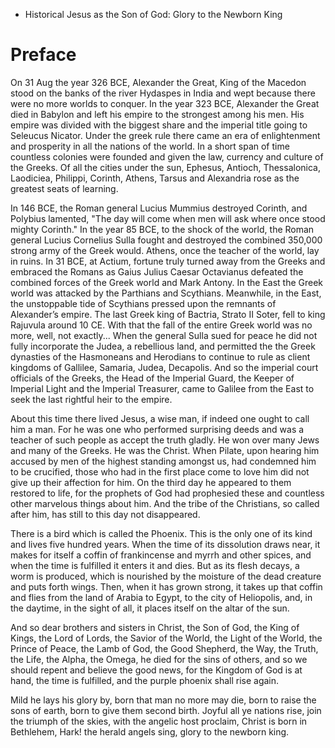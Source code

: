 * Historical Jesus as the Son of God: Glory to the Newborn King

# Preface

On 31 Aug the year 326 BCE, Alexander the Great, King of the Macedon stood on the banks of the river Hydaspes in India and wept because there were no more worlds to conquer.
In the year 323 BCE, Alexander the Great died in Babylon and left his empire to the strongest among his men.
His empire was divided with the biggest share and the imperial title going to Seleucus Nicator.
Under the greek rule there came an era of enlightenment and prosperity in all the nations of the world.
In a short span of time countless colonies were founded and given the law, currency and culture of the Greeks.
Of all the cities under the sun, Ephesus, Antioch, Thessalonica, Laodiciea, Philippi, Corinth, Athens, Tarsus and Alexandria rose as the greatest seats of learning.
 
In 146 BCE, the Roman general Lucius Mummius destroyed Corinth, and Polybius lamented, "The day will come when men will ask where once stood mighty Corinth."
In the year 85 BCE, to the shock of the world, the Roman general Lucius Cornelius Sulla fought and destroyed the combined 350,000 strong army of the Greek would. Athens, once the teacher of the world, lay in ruins.
In 31 BCE, at Actium, fortune truly turned away from the Greeks and embraced the Romans as Gaius Julius Caesar Octavianus defeated the combined forces of the Greek world and Mark Antony.
In the East the Greek world was attacked by the Parthians and Scythians.
Meanwhile, in the East, the unstoppable tide of Scythians pressed upon the remnants of Alexander’s empire. The last Greek king of Bactria, Strato II Soter, fell to king Rajuvula around 10 CE.
With that the fall of the entire Greek world was no more, well, not exactly...
When the general Sulla sued for peace he did not fully incorporate the Judea, a rebellious land, and permitted the the Greek dynasties of the Hasmoneans and Herodians to continue to rule as client kingdoms of Gallilee, Samaria, Judea, Decapolis.
And so the imperial court officials of the Greeks, the Head of the Imperial Guard, the Keeper of Imperial Light and the Imperial Treasurer, came to Galilee from the East to seek the last rightful heir to the empire.

About this time there lived Jesus, a wise man, if indeed one ought to call him a man. 
For he was one who performed surprising deeds and was a teacher of such people as accept the truth gladly. 
He won over many Jews and many of the Greeks. He was the Christ. 
When Pilate, upon hearing him accused by men of the highest standing amongst us, had condemned him to be crucified, those who had in the first place come to love him did not give up their affection for him. 
On the third day he appeared to them restored to life, for the prophets of God had prophesied these and countless other marvelous things about him. 
And the tribe of the Christians, so called after him, has still to this day not disappeared.

There is a bird which is called the Phoenix.
This is the only one of its kind and lives five hundred years.
When the time of its dissolution draws near, it makes for itself a coffin of frankincense and myrrh and other spices, and when the time is fulfilled it enters it and dies.
But as its flesh decays, a worm is produced, which is nourished by the moisture of the dead creature and puts forth wings.
Then, when it has grown strong, it takes up that coffin and flies from the land of Arabia to Egypt, to the city of Heliopolis, and, in the daytime, in the sight of all, it places itself on the altar of the sun.

And so dear brothers and sisters in Christ, the Son of God, the King of Kings, the Lord of Lords, the Savior of the World, the Light of the World, the Prince of Peace, the Lamb of God, the Good Shepherd, the Way, the Truth, the Life, the Alpha, the Omega,
he died for the sins of others, and so we should repent and believe the good news, for the Kingdom of God is at hand, the time is fulfilled, and the purple phoenix shall rise again.

Mild he lays his glory by, born that man no more may die, born to raise the sons of earth, born to give them second birth.
Joyful all ye nations rise, join the triumph of the skies, with the angelic host proclaim, Christ is born in Bethlehem, Hark! the herald angels sing, glory to the newborn king.
